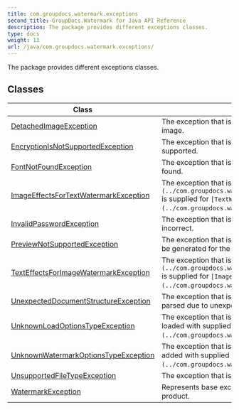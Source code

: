 ```yaml
---
title: com.groupdocs.watermark.exceptions
second_title: GroupDocs.Watermark for Java API Reference
description: The package provides different exceptions classes.
type: docs
weight: 13
url: /java/com.groupdocs.watermark.exceptions/
---
```


The package provides different exceptions classes.


## Classes

| Class | Description |
| --- | --- |
| [DetachedImageException](../com.groupdocs.watermark.exceptions/detachedimageexception) | The exception that is thrown when manipulating detached image. |
| [EncryptionIsNotSupportedException](../com.groupdocs.watermark.exceptions/encryptionisnotsupportedexception) | The exception that is thrown when content encryption is not supported. |
| [FontNotFoundException](../com.groupdocs.watermark.exceptions/fontnotfoundexception) | The exception that is thrown when requested font is not found. |
| [ImageEffectsForTextWatermarkException](../com.groupdocs.watermark.exceptions/imageeffectsfortextwatermarkexception) | The exception that is thrown when `[OfficeImageEffects](../com.groupdocs.watermark.contents/officeimageeffects)` is supplied for `[TextWatermark](../com.groupdocs.watermark.watermarks/textwatermark)`. |
| [InvalidPasswordException](../com.groupdocs.watermark.exceptions/invalidpasswordexception) | The exception that is thrown when supplied password is incorrect. |
| [PreviewNotSupportedException](../com.groupdocs.watermark.exceptions/previewnotsupportedexception) | The exception that is thrown when a preview image cannot be generated for the content. |
| [TextEffectsForImageWatermarkException](../com.groupdocs.watermark.exceptions/texteffectsforimagewatermarkexception) | The exception that is thrown when `[OfficeTextEffects](../com.groupdocs.watermark.contents/officetexteffects)` is supplied for `[ImageWatermark](../com.groupdocs.watermark.watermarks/imagewatermark)`. |
| [UnexpectedDocumentStructureException](../com.groupdocs.watermark.exceptions/unexpecteddocumentstructureexception) | The exception that is thrown when a content cannot be parsed due to unexpected structure. |
| [UnknownLoadOptionsTypeException](../com.groupdocs.watermark.exceptions/unknownloadoptionstypeexception) | The exception that is thrown when a document cannot be loaded with supplied `[LoadOptions](../com.groupdocs.watermark.options/loadoptions)`. |
| [UnknownWatermarkOptionsTypeException](../com.groupdocs.watermark.exceptions/unknownwatermarkoptionstypeexception) | The exception that is thrown when a watermark cannot be added with supplied `[WatermarkOptions](../com.groupdocs.watermark.options/watermarkoptions)`. |
| [UnsupportedFileTypeException](../com.groupdocs.watermark.exceptions/unsupportedfiletypeexception) | The exception that is thrown when a file cannot be loaded. |
| [WatermarkException](../com.groupdocs.watermark.exceptions/watermarkexception) | Represents base exception in **GroupDocs.Watermark** product. |
